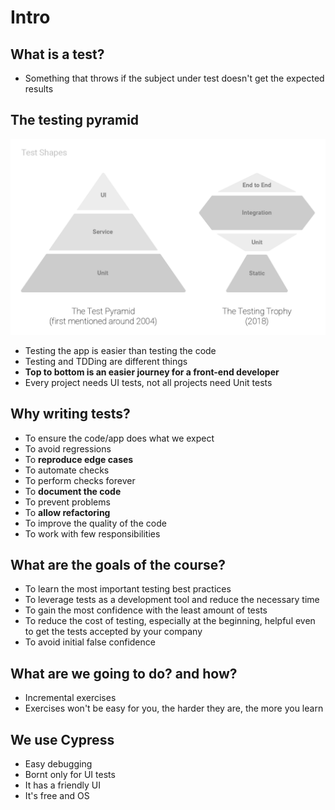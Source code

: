 # Intro

## What is a test?

- Something that throws if the subject under test doesn't get the expected results

## The testing pyramid

![The testing pyramid and the testing trophy](assets/images/../../../assets/images/testing-pyramid-and-trophy.png)

- Testing the app is easier than testing the code
- Testing and TDDing are different things
- **Top to bottom is an easier journey for a front-end developer**
- Every project needs UI tests, not all projects need Unit tests

## Why writing tests?

- To ensure the code/app does what we expect
- To avoid regressions
- To **reproduce edge cases**
- To automate checks
- To perform checks forever
- To **document the code**
- To prevent problems
- To **allow refactoring**
- To improve the quality of the code
- To work with few responsibilities

## What are the goals of the course?

- To learn the most important testing best practices
- To leverage tests as a development tool and reduce the necessary time
- To gain the most confidence with the least amount of tests
- To reduce the cost of testing, especially at the beginning, helpful even to get the tests accepted by your company
- To avoid initial false confidence

## What are we going to do? and how?

- Incremental exercises
- Exercises won't be easy for you, the harder they are, the more you learn

## We use Cypress

- Easy debugging
- Bornt only for UI tests
- It has a friendly UI
- It's free and OS
